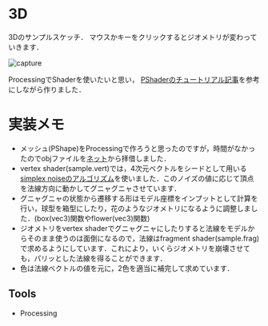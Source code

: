 3D
=================

3Dのサンプルスケッチ．
マウスかキーをクリックするとジオメトリが変わっていきます．

![capture](https://raw.githubusercontent.com/mattatz/InteractiveCoding/master/THREE_D/data/capture.gif)

ProcessingでShaderを使いたいと思い，
[PShaderのチュートリアル記事](https://processing.org/tutorials/pshader/)を参考にしながら作りました．

# 実装メモ
* メッシュ(PShape)をProcessingで作ろうと思ったのですが，時間がなかったのでobjファイルを[ネット](http://graphics.stanford.edu/hackliszt/meshes/sphere.obj)から拝借しました．
* vertex shader(sample.vert)では，4次元ベクトルをシードとして用いる[simplex noiseのアルゴリズム](https://github.com/ashima/webgl-noise/blob/master/src/noise4D.glsl)を使いました．このノイズの値に応じて頂点を法線方向に動かしてグニャグニャさせています．
* グニャグニャの状態から遷移する形はモデル座標をインプットとして計算を行い，球型を箱型にしたり，花のようなジオメトリになるように調整しました．(box(vec3)関数やflower(vec3)関数)
* ジオメトリをvertex shaderでグニャグニャにしたりすると法線をモデルからそのまま使うのは面倒になるので，法線はfragment shader(sample.frag)で求めるようにしています．これにより，いくらジオメトリを崩壊させても，パリッとした法線を得ることができます．
* 色は法線ベクトルの値を元に，2色を適当に補完して求めています．

## Tools

- Processing

